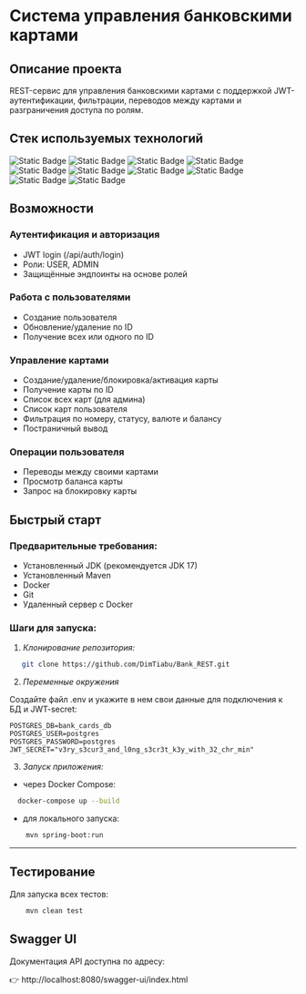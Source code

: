# Система управления банковскими картами

## Описание проекта
REST-сервис для управления банковскими картами с поддержкой JWT-аутентификации, 
фильтрации, переводов между картами и разграничения доступа по ролям.

## Стек используемых технологий
![Static Badge](https://img.shields.io/badge/Java-17-blue)
![Static Badge](https://img.shields.io/badge/Spring_Boot-3.5-green)
![Static Badge](https://img.shields.io/badge/Spring_Security-grey)
![Static Badge](https://img.shields.io/badge/JWT_(JJWT)-grey)
![Static Badge](https://img.shields.io/badge/Spring_Data_JPA-grey)
![Static Badge](https://img.shields.io/badge/Swagger_(OpenAPI)-grey)
![Static Badge](https://img.shields.io/badge/PostgreSQL-grey)
![Static Badge](https://img.shields.io/badge/Apache_Maven-grey)
![Static Badge](https://img.shields.io/badge/Liquibase-grey)
![Static Badge](https://img.shields.io/badge/Mockito-grey)

## Возможности
### Аутентификация и авторизация

- JWT login (/api/auth/login)
- Роли: USER, ADMIN
- Защищённые эндпоинты на основе ролей

### Работа с пользователями

- Создание пользователя 
- Обновление/удаление по ID 
- Получение всех или одного по ID

### Управление картами

- Создание/удаление/блокировка/активация карты
- Получение карты по ID
- Список всех карт (для админа)
- Список карт пользователя
- Фильтрация по номеру, статусу, валюте и балансу
- Постраничный вывод

### Операции пользователя
- Переводы между своими картами
- Просмотр баланса карты
- Запрос на блокировку карты

## Быстрый старт

### Предварительные требования:

- Установленный JDK (рекомендуется JDK 17)
- Установленный Maven
- Docker
- Git
- Удаленный сервер c Docker

### Шаги для запуска:

1. *Клонирование репозитория:*


```sh
   git clone https://github.com/DimTiabu/Bank_REST.git
```

2. *Переменные окружения*

Создайте файл .env и укажите в нем свои данные для подключения к БД и JWT-secret:

```
POSTGRES_DB=bank_cards_db
POSTGRES_USER=postgres
POSTGRES_PASSWORD=postgres
JWT_SECRET="v3ry_s3cur3_and_l0ng_s3cr3t_k3y_with_32_chr_min"
```

3. *Запуск приложения:*

- через Docker Compose:
```bash
  docker-compose up --build
```
- для локального запуска:
```bash
    mvn spring-boot:run
```
---

## Тестирование
Для запуска всех тестов:
```sh
    mvn clean test
```

## Swagger UI
Документация API доступна по адресу:

👉 http://localhost:8080/swagger-ui/index.html

